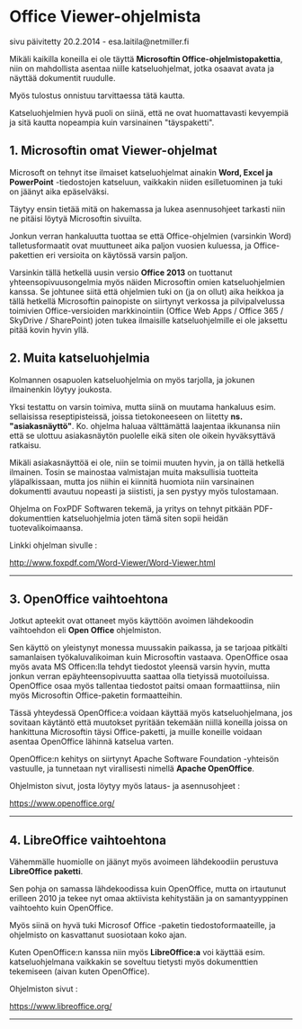 # Office Viewer-ohjelmista

<div class='paivitys'>
sivu päivitetty 20.2.2014 - esa.laitila@netmiller.fi
</div>


Mikäli kaikilla koneilla ei ole täyttä __Microsoftin Office-ohjelmistopakettia__,
niin on mahdollista asentaa niille katseluohjelmat, jotka osaavat avata ja
näyttää dokumentit ruudulle.

Myös tulostus onnistuu tarvittaessa tätä kautta.

Katseluohjelmien hyvä puoli on siinä, että ne ovat huomattavasti kevyempiä
ja sitä kautta nopeampia kuin varsinainen "täyspaketti".


## 1. Microsoftin omat Viewer-ohjelmat

Microsoft on tehnyt itse ilmaiset katseluohjelmat ainakin __Word, Excel ja PowerPoint__
-tiedostojen katseluun, vaikkakin niiden esilletuominen ja tuki on jäänyt
aika epäselväksi.

Täytyy ensin tietää mitä on hakemassa ja lukea asennusohjeet tarkasti niin ne
pitäisi löytyä Microsoftin sivuilta.

Jonkun verran hankaluutta tuottaa se että Office-ohjelmien (varsinkin Word)
talletusformaatit ovat muuttuneet aika paljon vuosien kuluessa, ja Office-pakettien
eri versioita on käytössä varsin paljon.

Varsinkin tällä hetkellä uusin versio __Office 2013__ on tuottanut yhteensopivuusongelmia
myös näiden Microsoftin omien katseluohjelmien kanssa. Se johtunee siitä
että ohjelmien tuki on (ja on ollut) aika heikkoa ja tällä hetkellä Microsoftin painopiste
on siirtynyt verkossa ja pilvipalvelussa toimivien Office-versioiden markkinointiin
(Office Web Apps / Office 365 / SkyDrive / SharePoint) joten tukea ilmaisille katseluohjelmille
ei ole jaksettu pitää kovin hyvin yllä.


## 2. Muita katseluohjelmia

Kolmannen osapuolen katseluohjelmia on myös tarjolla, ja jokunen ilmainenkin löytyy
joukosta.

Yksi testattu on varsin toimiva, mutta siinä on muutama hankaluus esim. sellaisissa
reseptipisteissä, joissa tietokoneeseen on liitetty __ns. "asiakasnäyttö"__.
Ko. ohjelma haluaa välttämättä laajentaa ikkunansa niin että se ulottuu asiakasnäytön
puolelle eikä siten ole oikein hyväksyttävä ratkaisu.

Mikäli asiakasnäyttöä ei ole, niin se toimii muuten hyvin, ja on tällä hetkellä ilmainen.
Tosin se mainostaa valmistajan muita maksullisia tuotteita yläpalkissaan, mutta jos
niihin ei kiinnitä huomiota niin varsinainen dokumentti avautuu nopeasti ja siististi,
ja sen pystyy myös tulostamaan.

Ohjelma on FoxPDF Softwaren tekemä, ja yritys on tehnyt pitkään PDF-dokumenttien katseluohjelmia
joten tämä siten sopii heidän tuotevalikoimaansa.

Linkki ohjelman sivulle :

<http://www.foxpdf.com/Word-Viewer/Word-Viewer.html>

----

## 3. OpenOffice vaihtoehtona

Jotkut apteekit ovat ottaneet myös käyttöön avoimen lähdekoodin vaihtoehdon eli __Open Office__
ohjelmiston.

Sen käyttö on yleistynyt monessa muussakin paikassa, ja se tarjoaa pitkälti samanlaisen
työkaluvalikoiman kuin Microsoftin vastaava. OpenOffice osaa myös avata MS Officen:lla
tehdyt tiedostot yleensä varsin hyvin, mutta jonkun verran epäyhteensopivuutta saattaa
olla tietyissä muotoiluissa.  OpenOffice osaa myös tallentaa tiedostot paitsi omaan formaattiinsa,
niin myös Microsoftin Office-paketin formaatteihin.

Tässä yhteydessä OpenOffice:a voidaan käyttää myös katseluohjelmana, jos
sovitaan käytäntö että muutokset pyritään tekemään niillä koneilla joissa on
hankittuna Microsoftin täysi Office-paketti, ja muille koneille voidaan asentaa OpenOffice
lähinnä katselua varten.

OpenOffice:n kehitys on siirtynyt Apache Software Foundation -yhteisön vastuulle,
ja tunnetaan nyt virallisesti nimellä __Apache OpenOffice__.

Ohjelmiston sivut, josta löytyy myös lataus- ja asennusohjeet :

<https://www.openoffice.org/>

----

## 4. LibreOffice vaihtoehtona

Vähemmälle huomiolle on jäänyt myös avoimeen lähdekoodiin perustuva __LibreOffice paketti__.

Sen pohja on samassa lähdekoodissa kuin OpenOffice, mutta on irtautunut erilleen 2010 ja
tekee nyt omaa aktiivista kehitystään ja on samantyyppinen vaihtoehto kuin OpenOffice.

Myös siinä on hyvä tuki Microsof Office -paketin tiedostoformaateille, ja ohjelmisto on
kasvattanut suosiotaan koko ajan.

Kuten OpenOffice:n kanssa niin myös __LibreOffice:a__ voi käyttää esim. katseluohjelmana
vaikkakin se soveltuu tietysti myös dokumenttien tekemiseen (aivan kuten OpenOffice).

Ohjelmiston sivut :

<https://www.libreoffice.org/>

----

